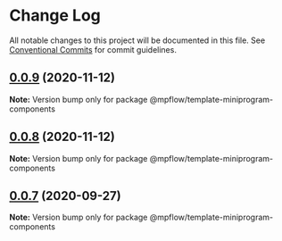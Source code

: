 # Change Log

All notable changes to this project will be documented in this file.
See [Conventional Commits](https://conventionalcommits.org) for commit guidelines.

## [0.0.9](https://github.com/wechat-miniprogram/mpflow/compare/@mpflow/template-miniprogram-components@0.0.7...@mpflow/template-miniprogram-components@0.0.9) (2020-11-12)

**Note:** Version bump only for package @mpflow/template-miniprogram-components

## [0.0.8](https://github.com/wechat-miniprogram/mpflow/compare/@mpflow/template-miniprogram-components@0.0.7...@mpflow/template-miniprogram-components@0.0.8) (2020-11-12)

**Note:** Version bump only for package @mpflow/template-miniprogram-components

## [0.0.7](https://github.com/wechat-miniprogram/mpflow/compare/@mpflow/template-miniprogram-components@0.0.6...@mpflow/template-miniprogram-components@0.0.7) (2020-09-27)

**Note:** Version bump only for package @mpflow/template-miniprogram-components
